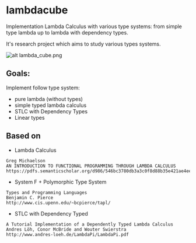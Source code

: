 # lambdacube

Implementation Lambda Calculus with various type systems: from simple type lambda up to lambda with dependency types.

It's research project which aims to study various types systems.

![alt lambda_cube.png](https://upload.wikimedia.org/wikipedia/commons/1/19/Lambda_cube.png)

## Goals:

Implement follow type system:

- pure lambda (without types)
- simple typed lambda calculus
- STLC with Dependency Types
- Linear types

## Based on

- Lambda Calculus

```
Greg Michaelson
AN INTRODUCTION TO FUNCTIONAL PROGRAMMING THROUGH LAMBDA CALCULUS
https://pdfs.semanticscholar.org/d986/546bc3780db3a3c0f8d88b35e421ae4eec21.pdf
```

- System F + Polymorphic Type System

```
Types and Programming Languages 
Benjamin C. Pierce
http://www.cis.upenn.edu/~bcpierce/tapl/
```

- STLC with Dependency Typed

```
A Tutorial Implementation of a Dependently Typed Lambda Calculus
Andres Löh, Conor McBride and Wouter Swierstra
http://www.andres-loeh.de/LambdaPi/LambdaPi.pdf
```

